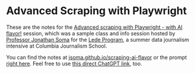 # Advanced Scraping with Playwright

These are the notes for the [Advanced scraping with Playwright - with AI flavor!](https://www.eventbrite.com/e/advanced-web-scraping-with-ai-flavor-lede-2025-info-session-tickets-1220984580749?aff=oddtdtcreator) session, which was a sample class and info session hosted by [Professor Jonathan Soma](https://jonathansoma.com/) for the [Lede Program](https://ledeprogram.com/), a summer data journalism intensive at Columbia Journalism School.

You can find the notes at [jsoma.github.io/scraping-ai-flavor](https://jsoma.github.io/scraping-ai-flavor) or the prompt [right here](prompt.md). Feel free to use [this direct ChatGPT link](https://chatgpt.com/share/679ce040-7958-800d-9281-203d0c254106), too.